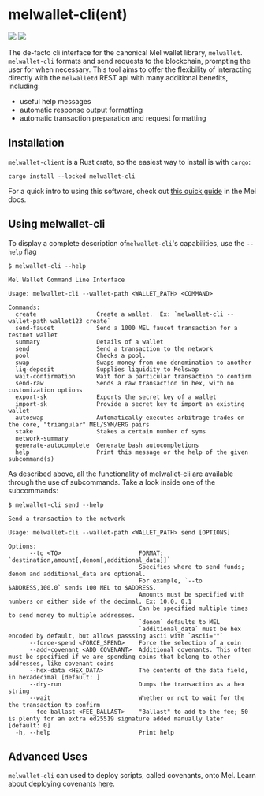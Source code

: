 # melwallet-cli(ent)

[![](https://img.shields.io/crates/v/melwallet-client)](https://crates.io/crates/melwallet-client)
![](https://img.shields.io/crates/l/melwallet-client)

The de-facto cli interface for the canonical Mel wallet library, `melwallet`. `melwallet-cli` formats and send requests to the blockchain, prompting the user for when necessary. This tool aims to offer the flexibility of interacting directly with the `melwalletd` REST api with many additional benefits, including:

- useful help messages
- automatic response output formatting
- automatic transaction preparation and request formatting

## Installation

`melwallet-client` is a Rust crate, so the easiest way to install is with `cargo`:

```
cargo install --locked melwallet-cli
```

For a quick intro to using this software, check out [this quick guide](https://docs.melproject.org/developer-guides/using-wallets) in the Mel docs.

## Using melwallet-cli

To display a complete description of`melwallet-cli`'s capabilities, use the `--help` flag

```
$ melwallet-cli --help

Mel Wallet Command Line Interface

Usage: melwallet-cli --wallet-path <WALLET_PATH> <COMMAND>

Commands:
  create                 Create a wallet.  Ex: `melwallet-cli --wallet-path wallet123 create`
  send-faucet            Send a 1000 MEL faucet transaction for a testnet wallet
  summary                Details of a wallet
  send                   Send a transaction to the network
  pool                   Checks a pool.
  swap                   Swaps money from one denomination to another
  liq-deposit            Supplies liquidity to Melswap
  wait-confirmation      Wait for a particular transaction to confirm
  send-raw               Sends a raw transaction in hex, with no customization options
  export-sk              Exports the secret key of a wallet
  import-sk              Provide a secret key to import an existing wallet
  autoswap               Automatically executes arbitrage trades on the core, "triangular" MEL/SYM/ERG pairs
  stake                  Stakes a certain number of syms
  network-summary        
  generate-autocomplete  Generate bash autocompletions
  help                   Print this message or the help of the given subcommand(s)
```

As described above, all the functionality of melwallet-cli are available through the use of subcommands. Take a look inside one of the subcommands:

```
$ melwallet-cli send --help

Send a transaction to the network

Usage: melwallet-cli --wallet-path <WALLET_PATH> send [OPTIONS]

Options:
      --to <TO>                      FORMAT: `destination,amount[,denom[,additional_data]]`
                                     Specifies where to send funds; denom and additional_data are optional.
                                     For example, `--to $ADDRESS,100.0` sends 100 MEL to $ADDRESS.
                                     Amounts must be specified with numbers on either side of the decimal. Ex: 10.0, 0.1
                                     Can be specified multiple times to send money to multiple addresses.
                                     `denom` defaults to MEL
                                     `additional_data` must be hex encoded by default, but allows passsing ascii with `ascii=""`
      --force-spend <FORCE_SPEND>    Force the selection of a coin
      --add-covenant <ADD_COVENANT>  Additional covenants. This often must be specified if we are spending coins that belong to other addresses, like covenant coins
      --hex-data <HEX_DATA>          The contents of the data field, in hexadecimal [default: ]
      --dry-run                      Dumps the transaction as a hex string
      --wait                         Whether or not to wait for the the transaction to confirm
      --fee-ballast <FEE_BALLAST>    "Ballast" to add to the fee; 50 is plenty for an extra ed25519 signature added manually later [default: 0]
  -h, --help                         Print help
```

## Advanced Uses

`melwallet-cli` can used to deploy scripts, called covenants, onto Mel. Learn about deploying covenants [here](https://guide.melodeonlang.org/9_deploying_covenants.html).
